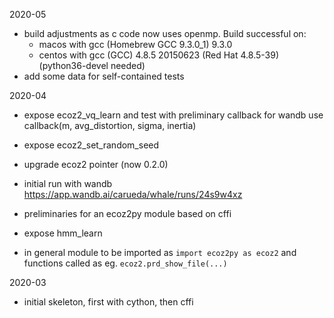 2020-05

- build adjustments as c code now uses openmp.
  Build successful on:
    - macos with  gcc (Homebrew GCC 9.3.0_1) 9.3.0
    - centos with gcc (GCC) 4.8.5 20150623 (Red Hat 4.8.5-39)
      (python36-devel needed)
- add some data for self-contained tests

2020-04

- expose ecoz2_vq_learn and test with preliminary callback for wandb 
  use callback(m, avg_distortion, sigma, inertia)
- expose ecoz2_set_random_seed
- upgrade ecoz2 pointer (now 0.2.0)

- initial run with wandb
  https://app.wandb.ai/carueda/whale/runs/24s9w4xz

- preliminaries for an ecoz2py module based on cffi
- expose hmm_learn
    
- in general module to be imported as `import ecoz2py as ecoz2`
  and functions called as eg. `ecoz2.prd_show_file(...)`

2020-03

- initial skeleton, first with cython, then cffi

